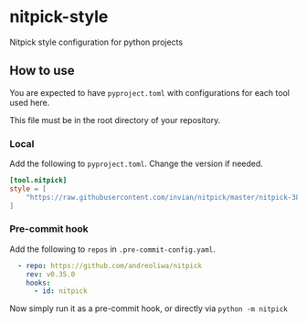 # nitpick-style

Nitpick style configuration for python projects

## How to use

You are expected to have `pyproject.toml`
with configurations for each tool used here.

This file must be in the root directory of your repository.

### Local

Add the following to `pyproject.toml`. Change the version if needed.

```toml
[tool.nitpick]
style = [
    "https://raw.githubusercontent.com/invian/nitpick/master/nitpick-38.toml",
]
```

### Pre-commit hook

Add the following to `repos` in `.pre-commit-config.yaml`.

```yaml
  - repo: https://github.com/andreoliwa/nitpick
    rev: v0.35.0
    hooks:
      - id: nitpick
```

Now simply run it as a pre-commit hook, or directly via `python -m nitpick`
